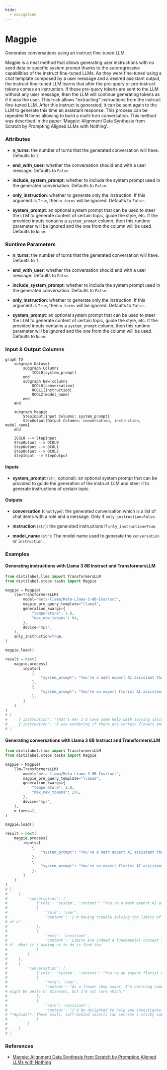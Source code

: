 ```yaml
---
hide:
  - navigation
---
```

# Magpie

Generates conversations using an instruct fine-tuned LLM.



Magpie is a neat method that allows generating user instructions with no seed data
    or specific system prompt thanks to the autoregressive capabilities of the instruct
    fine-tuned LLMs. As they were fine-tuned using a chat template composed by a user message
    and a desired assistant output, the instruct fine-tuned LLM learns that after the pre-query
    or pre-instruct tokens comes an instruction. If these pre-query tokens are sent to the
    LLM without any user message, then the LLM will continue generating tokens as if it was
    the user. This trick allows "extracting" instructions from the instruct fine-tuned LLM.
    After this instruct is generated, it can be sent again to the LLM to generate this time
    an assistant response. This process can be repeated N times allowing to build a multi-turn
    conversation. This method was described in the paper 'Magpie: Alignment Data Synthesis from
    Scratch by Prompting Aligned LLMs with Nothing'.





### Attributes

- **n_turns**: the number of turns that the generated conversation will have.  Defaults to `1`.

- **end_with_user**: whether the conversation should end with a user message.  Defaults to `False`.

- **include_system_prompt**: whether to include the system prompt used in the generated  conversation. Defaults to `False`.

- **only_instruction**: whether to generate only the instruction. If this argument is  `True`, then `n_turns` will be ignored. Defaults to `False`.

- **system_prompt**: an optional system prompt that can be used to steer the LLM to generate  content of certain topic, guide the style, etc. If the provided inputs contains  a `system_prompt` column, then this runtime parameter will be ignored and the  one from the column will be used. Defaults to `None`.




### Runtime Parameters

- **n_turns**: the number of turns that the generated conversation will have. Defaults  to `1`.

- **end_with_user**: whether the conversation should end with a user message.  Defaults to `False`.

- **include_system_prompt**: whether to include the system prompt used in the generated  conversation. Defaults to `False`.

- **only_instruction**: whether to generate only the instruction. If this argument is  `True`, then `n_turns` will be ignored. Defaults to `False`.

- **system_prompt**: an optional system prompt that can be used to steer the LLM to  generate content of certain topic, guide the style, etc. If the provided inputs  contains a `system_prompt` column, then this runtime parameter will be ignored  and the one from the column will be used. Defaults to `None`.



### Input & Output Columns

``` mermaid
graph TD
	subgraph Dataset
		subgraph Columns
			ICOL0[system_prompt]
		end
		subgraph New columns
			OCOL0[conversation]
			OCOL1[instruction]
			OCOL2[model_name]
		end
	end

	subgraph Magpie
		StepInput[Input Columns: system_prompt]
		StepOutput[Output Columns: conversation, instruction, model_name]
	end

	ICOL0 --> StepInput
	StepOutput --> OCOL0
	StepOutput --> OCOL1
	StepOutput --> OCOL2
	StepInput --> StepOutput

```


#### Inputs


- **system_prompt** (`str`, optional): an optional system prompt that can be provided  to guide the generation of the instruct LLM and steer it to generate instructions  of certain topic.




#### Outputs


- **conversation** (`ChatType`): the generated conversation which is a list of chat  items with a role and a message. Only if `only_instruction=False`.

- **instruction** (`str`): the generated instructions if `only_instruction=True`.

- **model_name** (`str`): The model name used to generate the `conversation` or `instruction`.





### Examples


#### Generating instructions with Llama 3 8B Instruct and TransformersLLM
```python
from distilabel.llms import TransformersLLM
from distilabel.steps.tasks import Magpie

magpie = Magpie(
    llm=TransformersLLM(
        model="meta-llama/Meta-Llama-3-8B-Instruct",
        magpie_pre_query_template="llama3",
        generation_kwargs={
            "temperature": 1.0,
            "max_new_tokens": 64,
        },
        device="mps",
    ),
    only_instruction=True,
)

magpie.load()

result = next(
    magpie.process(
        inputs=[
            {
                "system_prompt": "You're a math expert AI assistant that helps students of secondary school to solve calculus problems."
            },
            {
                "system_prompt": "You're an expert florist AI assistant that helps user to erradicate pests in their crops."
            },
        ]
    )
)
# [
#     {'instruction': "That's me! I'd love some help with solving calculus problems! What kind of calculation are you most effective at? Linear Algebra, derivatives, integrals, optimization?"},
#     {'instruction': 'I was wondering if there are certain flowers and plants that can be used for pest control?'}
# ]
```

#### Generating conversations with Llama 3 8B Instruct and TransformersLLM
```python
from distilabel.llms import TransformersLLM
from distilabel.steps.tasks import Magpie

magpie = Magpie(
    llm=TransformersLLM(
        model="meta-llama/Meta-Llama-3-8B-Instruct",
        magpie_pre_query_template="llama3",
        generation_kwargs={
            "temperature": 1.0,
            "max_new_tokens": 256,
        },
        device="mps",
    ),
    n_turns=2,
)

magpie.load()

result = next(
    magpie.process(
        inputs=[
            {
                "system_prompt": "You're a math expert AI assistant that helps students of secondary school to solve calculus problems."
            },
            {
                "system_prompt": "You're an expert florist AI assistant that helps user to erradicate pests in their crops."
            },
        ]
    )
)
# [
#     {
#         'conversation': [
#             {'role': 'system', 'content': "You're a math expert AI assistant that helps students of secondary school to solve calculus problems."},
#             {
#                 'role': 'user',
#                 'content': 'I'm having trouble solving the limits of functions in calculus. Could you explain how to work with them? Limits of functions are denoted by lim x→a f(x) or lim x→a [f(x)]. It is read as "the limit as x approaches a of f
# of x".'
#             },
#             {
#                 'role': 'assistant',
#                 'content': 'Limits are indeed a fundamental concept in calculus, and understanding them can be a bit tricky at first, but don't worry, I'm here to help! The notation lim x→a f(x) indeed means "the limit as x approaches a of f of
# x". What it's asking us to do is find the'
#             }
#         ]
#     },
#     {
#         'conversation': [
#             {'role': 'system', 'content': "You're an expert florist AI assistant that helps user to erradicate pests in their crops."},
#             {
#                 'role': 'user',
#                 'content': "As a flower shop owner, I'm noticing some unusual worm-like creatures causing damage to my roses and other flowers. Can you help me identify what the problem is? Based on your expertise as a florist AI assistant, I think it
# might be pests or diseases, but I'm not sure which."
#             },
#             {
#                 'role': 'assistant',
#                 'content': "I'd be delighted to help you investigate the issue! Since you've noticed worm-like creatures damaging your roses and other flowers, I'll take a closer look at the possibilities. Here are a few potential culprits: 1.
# **Aphids**: These small, soft-bodied insects can secrete a sticky substance called"
#             }
#         ]
#     }
# ]
```




### References

- [Magpie: Alignment Data Synthesis from Scratch by Prompting Aligned LLMs with Nothing](https://arxiv.org/abs/2406.08464)


